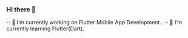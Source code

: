 ### Hi there 👋

<!--
**Somrat-H/Somrat-H** is a ✨ _special_ ✨ repository because its `README.md` (this file) appears on your GitHub profile.

Here are some ideas to get you started:
--!>
-: 🔭 I’m currently working on Flutter Mobile App Development..
-: 🌱 I’m currently learning Flutter(Dart).

<!--
- !=#👯 I’m looking to collaborate on ...
- 🤔 I’m looking for help with ...
- 💬 Ask me about ...
- 📫 How to reach me: ...
- 😄 Pronouns: ...
- ⚡ Fun fact: ...
-->


<img src="https://komarev.com/ghpvc/?username=your-github-Somrat-H&style=flat-square&color=blue" alt=""/>

